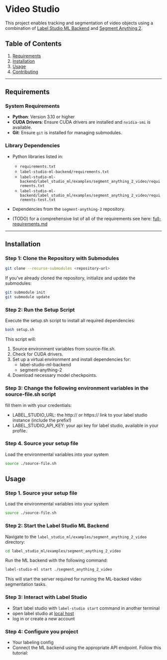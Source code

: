 # Video Studio

This project enables tracking and segmentation of video objects using a combination of [Label Studio ML Backend](https://github.com/heartexlabs/label-studio-ml-backend) and [Segment Anything 2](https://github.com/facebookresearch/segment-anything).

## Table of Contents
1. [Requirements](#requirements)
2. [Installation](#installation)
3. [Usage](#usage)
4. [Contributing](#contributing)

---

## Requirements

### System Requirements
- **Python**: Version 3.10 or higher
- **CUDA Drivers**: Ensure CUDA drivers are installed and `nvidia-smi` is available.
- **Git**: Ensure `git` is installed for managing submodules.

### Library Dependencies
- Python libraries listed in:
  - `requirements.txt`
  - `label-studio-ml-backend/requirements.txt`
  - `label-studio-ml-backend/label_studio_ml/examples/segment_anything_2_video/requirements.txt`
  - `label-studio-ml-backend/label_studio_ml/examples/segment_anything_2_video/requirements-test.txt`
- Dependencies from the `segment-anything-2` repository.

- (TODO) for a comprehensive list of all of the requirements see here: [full-requirements.md](full-requirements.md)
---

## Installation

### Step 1: Clone the Repository with Submodules
```bash
git clone --recurse-submodules <repository-url>
```

If you've already cloned the repository, initialize and update the submodules:

```bash
git submodule init
git submodule update
```
### Step 2: Run the Setup Script

Execute the setup.sh script to install all required dependencies:
```bash
bash setup.sh
```
This script will:

1. Source environment variables from source-file.sh.
2. Check for CUDA drivers.
3. Set up a virtual environment and install dependencies for:
    - label-studio-ml-backend
    - segment-anything-2
4. Download necessary model checkpoints.

### Step 3: Change the following environment variables in the source-file.sh script 
fill them in with your credentials:
- LABEL_STUDIO_URL: the http:// or https:// link to your label studio instance (include the prefix!) 
- LABEL_STUDIO_API_KEY: your api key for label studio, available in your profile.

### Step 4. Source your setup file
Load the environmental variables into your system
```bash
source ./source-file.sh
```

## Usage

### Step 1. Source your setup file
Load the environmental variables into your system
```bash
source ./source-file.sh
```

### Step 2: Start the Label Studio ML Backend

Navigate to the `label_studio_ml/examples/segment_anything_2_video` directory:
```bash
cd label_studio_ml/examples/segment_anything_2_video
```
Run the ML backend with the following command:
```bash
label-studio-ml start ./segment_anything_2_video
```
This will start the server required for running the ML-backed video segmentation tasks.

### Step 3: Interact with Label Studio
- Start label studio with `label-studio start` command in another terminal
- open label studio at [local host](http://localhost:8080)
- log in or create a new account
### Step 4: Configure you project

- Your labeling config 
- Connect the ML backend using the appropriate API endpoint. Follow this tutorial: 
